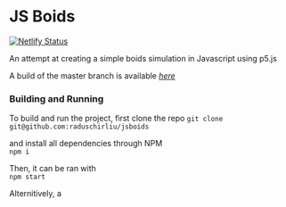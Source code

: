 # JS Boids

[![Netlify Status](https://api.netlify.com/api/v1/badges/a3dc7b0b-a3c2-4ba9-bca8-d0d7b2092688/deploy-status)](https://app.netlify.com/sites/rs-js-boids/deploys)  
  
  
An attempt at creating a simple boids simulation in Javascript using p5.js  

A build of the master branch is available _[here](https://rs-js-boids.netlify.com/)_  

### Building and Running
To build and run the project, first clone the repo
`git clone git@github.com:raduschirliu/jsboids`

and install all dependencies through NPM  
`npm i`

Then, it can be ran with  
`npm start`

Alternitively, a 